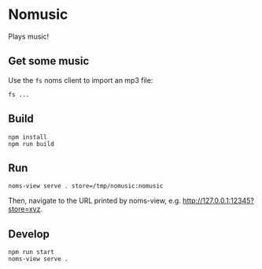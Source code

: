 # Nomusic

Plays music!

## Get some music

Use the `fs` noms client to import an mp3 file:

```
fs ...
```

## Build

```
npm install
npm run build
```

## Run

```
noms-view serve . store=/tmp/nomusic:nomusic
```

Then, navigate to the URL printed by noms-view, e.g. http://127.0.0.1:12345?store=xyz.

## Develop

```
npm run start
noms-view serve .
```
